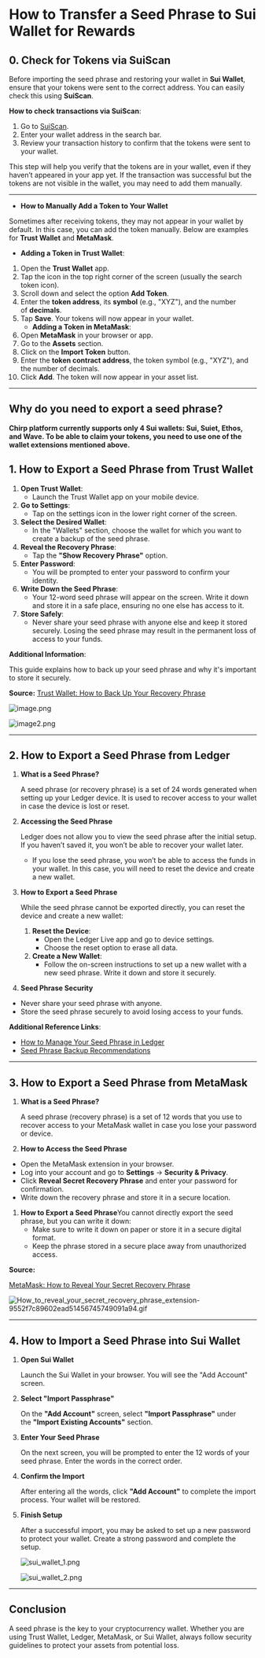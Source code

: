 # How to Transfer a Seed Phrase to Sui Wallet for Rewards

## 0. Check for Tokens via SuiScan

Before importing the seed phrase and restoring your wallet in **Sui Wallet**, ensure that your tokens were sent to the correct address. You can easily check this using **SuiScan**.

**How to check transactions via SuiScan**:

1. Go to [SuiScan](https://suiscan.xyz/).
2. Enter your wallet address in the search bar.
3. Review your transaction history to confirm that the tokens were sent to your wallet.

This step will help you verify that the tokens are in your wallet, even if they haven’t appeared in your app yet. If the transaction was successful but the tokens are not visible in the wallet, you may need to add them manually.

---

- **How to Manually Add a Token to Your Wallet**

Sometimes after receiving tokens, they may not appear in your wallet by default. In this case, you can add the token manually. Below are examples for **Trust Wallet** and **MetaMask**.

- **Adding a Token in Trust Wallet**:

1. Open the **Trust Wallet** app.
2. Tap the icon in the top right corner of the screen (usually the search token icon).
3. Scroll down and select the option **Add Token**.
4. Enter the **token address**, its **symbol** (e.g., "XYZ"), and the number of **decimals**.
5. Tap **Save**. Your tokens will now appear in your wallet.
   - **Adding a Token in MetaMask**:
6. Open **MetaMask** in your browser or app.
7. Go to the **Assets** section.
8. Click on the **Import Token** button.
9. Enter the **token contract address**, the token symbol (e.g., "XYZ"), and the number of decimals.
10. Click **Add**. The token will now appear in your asset list.

---

## Why do you need to export a seed phrase?

**Chirp platform currently supports only 4 Sui wallets: Sui, Suiet, Ethos, and Wave. To be able to claim your tokens, you need to use one of the wallet extensions mentioned above.**

## 1. How to Export a Seed Phrase from Trust Wallet

1. **Open Trust Wallet**:
   - Launch the Trust Wallet app on your mobile device.
2. **Go to Settings**:
   - Tap on the settings icon in the lower right corner of the screen.
3. **Select the Desired Wallet**:
   - In the "Wallets" section, choose the wallet for which you want to create a backup of the seed phrase.
4. **Reveal the Recovery Phrase**:
   - Tap the **"Show Recovery Phrase"** option.
5. **Enter Password**:
   - You will be prompted to enter your password to confirm your identity.
6. **Write Down the Seed Phrase**:
   - Your 12-word seed phrase will appear on the screen. Write it down and store it in a safe place, ensuring no one else has access to it.
7. **Store Safely**:
   - Never share your seed phrase with anyone else and keep it stored securely. Losing the seed phrase may result in the permanent loss of access to your funds.

**Additional Information**:

This guide explains how to back up your seed phrase and why it's important to store it securely.

**Source:** [Trust Wallet: How to Back Up Your Recovery Phrase](https://community.trustwallet.com/t/backup-your-recovery-phrase-or-private-key/81996)

![image.png](image.png)

![image2.png](image2.png)

---

## 2. How to Export a Seed Phrase from Ledger

1. **What is a Seed Phrase?**

   A seed phrase (or recovery phrase) is a set of 24 words generated when setting up your Ledger device. It is used to recover access to your wallet in case the device is lost or reset.

2. **Accessing the Seed Phrase**

   Ledger does not allow you to view the seed phrase after the initial setup. If you haven’t saved it, you won’t be able to recover your wallet later.

   - If you lose the seed phrase, you won’t be able to access the funds in your wallet. In this case, you will need to reset the device and create a new wallet.

3. **How to Export a Seed Phrase**

   While the seed phrase cannot be exported directly, you can reset the device and create a new wallet:

   1. **Reset the Device**:
      - Open the Ledger Live app and go to device settings.
      - Choose the reset option to erase all data.
   2. **Create a New Wallet**:
      - Follow the on-screen instructions to set up a new wallet with a new seed phrase. Write it down and store it securely.

4. **Seed Phrase Security**

- Never share your seed phrase with anyone.
- Store the seed phrase securely to avoid losing access to your funds.

**Additional Reference Links**:

- [How to Manage Your Seed Phrase in Ledger](https://support.ledger.com/article/4404382560913-zd)
- [Seed Phrase Backup Recommendations](https://support.ledger.com/article/8154109204509-zd)

---

## 3. How to Export a Seed Phrase from MetaMask

1. **What is a Seed Phrase?**

   A seed phrase (recovery phrase) is a set of 12 words that you use to recover access to your MetaMask wallet in case you lose your password or device.

2. **How to Access the Seed Phrase**

- Open the MetaMask extension in your browser.
- Log into your account and go to **Settings** → **Security & Privacy**.
- Click **Reveal Secret Recovery Phrase** and enter your password for confirmation.
- Write down the recovery phrase and store it in a secure location.

1. **How to Export a Seed Phrase**You cannot directly export the seed phrase, but you can write it down:
   - Make sure to write it down on paper or store it in a secure digital format.
   - Keep the phrase stored in a secure place away from unauthorized access.

**Source:**

[MetaMask: How to Reveal Your Secret Recovery Phrase](https://support.metamask.io/ru/privacy-and-security/how-to-reveal-your-secret-recovery-phrase/)

![How_to_reveal_your_secret_recovery_phrase_extension-9552f7c89602ead51456745749091a94.gif](How_to_reveal_your_secret_recovery_phrase_extension-9552f7c89602ead51456745749091a94.gif)

---

## 4. How to Import a Seed Phrase into Sui Wallet

1. **Open Sui Wallet**

   Launch the Sui Wallet in your browser. You will see the "Add Account" screen.

2. **Select "Import Passphrase"**

   On the **"Add Account"** screen, select **"Import Passphrase"** under the **"Import Existing Accounts"** section.

3. **Enter Your Seed Phrase**

   On the next screen, you will be prompted to enter the 12 words of your seed phrase. Enter the words in the correct order.

4. **Confirm the Import**

   After entering all the words, click **"Add Account"** to complete the import process. Your wallet will be restored.

5. **Finish Setup**

   After a successful import, you may be asked to set up a new password to protect your wallet. Create a strong password and complete the setup.

   ![sui_wallet_1.png](sui_wallet_1.png)

   ![sui_wallet_2.png](sui_wallet_2.png)

---

## Conclusion

A seed phrase is the key to your cryptocurrency wallet. Whether you are using Trust Wallet, Ledger, MetaMask, or Sui Wallet, always follow security guidelines to protect your assets from potential loss.
